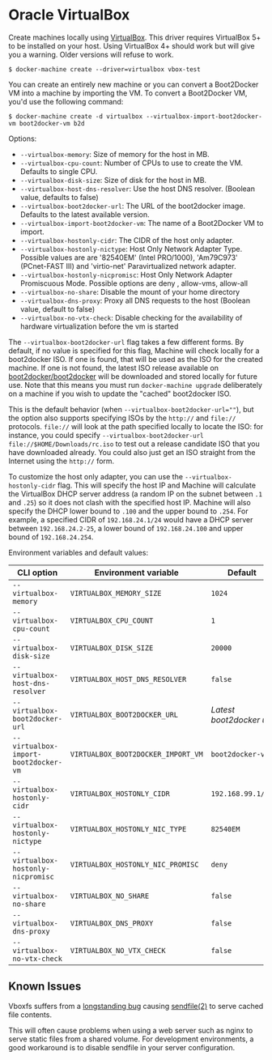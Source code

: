 <!--[metadata]>
+++
title = "Oracle VirtualBox"
description = "Oracle VirtualBox driver for machine"
keywords = ["machine, Oracle VirtualBox, driver"]
[menu.main]
parent="smn_machine_drivers"
+++
<![end-metadata]-->

# Oracle VirtualBox

Create machines locally using [VirtualBox](https://www.virtualbox.org/).
This driver requires VirtualBox 5+ to be installed on your host.
Using VirtualBox 4+ should work but will give you a warning. Older versions
will refuse to work.

    $ docker-machine create --driver=virtualbox vbox-test

You can create an entirely new machine or you can convert a Boot2Docker VM into
a machine by importing the VM. To convert a Boot2Docker VM, you'd use the following
command:

    $ docker-machine create -d virtualbox --virtualbox-import-boot2docker-vm boot2docker-vm b2d

Options:

-   `--virtualbox-memory`: Size of memory for the host in MB.
-   `--virtualbox-cpu-count`: Number of CPUs to use to create the VM. Defaults to single CPU.
-   `--virtualbox-disk-size`: Size of disk for the host in MB.
-   `--virtualbox-host-dns-resolver`: Use the host DNS resolver. (Boolean value, defaults to false)
-   `--virtualbox-boot2docker-url`: The URL of the boot2docker image. Defaults to the latest available version.
-   `--virtualbox-import-boot2docker-vm`: The name of a Boot2Docker VM to import.
-   `--virtualbox-hostonly-cidr`: The CIDR of the host only adapter.
-   `--virtualbox-hostonly-nictype`: Host Only Network Adapter Type. Possible values are are '82540EM' (Intel PRO/1000), 'Am79C973' (PCnet-FAST III) and 'virtio-net' Paravirtualized network adapter.
-   `--virtualbox-hostonly-nicpromisc`: Host Only Network Adapter Promiscuous Mode. Possible options are deny , allow-vms, allow-all
-   `--virtualbox-no-share`: Disable the mount of your home directory
-   `--virtualbox-dns-proxy`: Proxy all DNS requests to the host (Boolean value, default to false)
-   `--virtualbox-no-vtx-check`: Disable checking for the availability of hardware virtualization before the vm is started

The `--virtualbox-boot2docker-url` flag takes a few different forms. By
default, if no value is specified for this flag, Machine will check locally for
a boot2docker ISO. If one is found, that will be used as the ISO for the
created machine. If one is not found, the latest ISO release available on
[boot2docker/boot2docker](https://github.com/boot2docker/boot2docker) will be
downloaded and stored locally for future use. Note that this means you must run
`docker-machine upgrade` deliberately on a machine if you wish to update the "cached"
boot2docker ISO.

This is the default behavior (when `--virtualbox-boot2docker-url=""`), but the
option also supports specifying ISOs by the `http://` and `file://` protocols.
`file://` will look at the path specified locally to locate the ISO: for
instance, you could specify `--virtualbox-boot2docker-url
file://$HOME/Downloads/rc.iso` to test out a release candidate ISO that you have
downloaded already. You could also just get an ISO straight from the Internet
using the `http://` form.

To customize the host only adapter, you can use the `--virtualbox-hostonly-cidr`
flag.  This will specify the host IP and Machine will calculate the VirtualBox
DHCP server address (a random IP on the subnet between `.1` and `.25`) so
it does not clash with the specified host IP.
Machine will also specify the DHCP lower bound to `.100` and the upper bound
to `.254`.  For example, a specified CIDR of `192.168.24.1/24` would have a
DHCP server between `192.168.24.2-25`, a lower bound of `192.168.24.100` and
upper bound of `192.168.24.254`.

Environment variables and default values:

| CLI option                           | Environment variable               | Default                  |
| ------------------------------------ | ---------------------------------- | ------------------------ |
| `--virtualbox-memory`                | `VIRTUALBOX_MEMORY_SIZE`           | `1024`                   |
| `--virtualbox-cpu-count`             | `VIRTUALBOX_CPU_COUNT`             | `1`                      |
| `--virtualbox-disk-size`             | `VIRTUALBOX_DISK_SIZE`             | `20000`                  |
| `--virtualbox-host-dns-resolver`     | `VIRTUALBOX_HOST_DNS_RESOLVER`     | `false`                  |
| `--virtualbox-boot2docker-url`       | `VIRTUALBOX_BOOT2DOCKER_URL`       | _Latest boot2docker url_ |
| `--virtualbox-import-boot2docker-vm` | `VIRTUALBOX_BOOT2DOCKER_IMPORT_VM` | `boot2docker-vm`         |
| `--virtualbox-hostonly-cidr`         | `VIRTUALBOX_HOSTONLY_CIDR`         | `192.168.99.1/24`        |
| `--virtualbox-hostonly-nictype`      | `VIRTUALBOX_HOSTONLY_NIC_TYPE`     | `82540EM`                |
| `--virtualbox-hostonly-nicpromisc`   | `VIRTUALBOX_HOSTONLY_NIC_PROMISC`  | `deny`                   |
| `--virtualbox-no-share`              | `VIRTUALBOX_NO_SHARE`              | `false`                  |
| `--virtualbox-dns-proxy`             | `VIRTUALBOX_DNS_PROXY`             | `false`                  |
| `--virtualbox-no-vtx-check`          | `VIRTUALBOX_NO_VTX_CHECK`          | `false`                  |

## Known Issues

Vboxfs suffers from a [longstanding bug](https://www.virtualbox.org/ticket/9069)
causing [sendfile(2)](http://linux.die.net/man/2/sendfile) to serve cached file
contents.

This will often cause problems when using a web server such as nginx to serve
static files from a shared volume. For development environments, a good
workaround is to disable sendfile in your server configuration.
